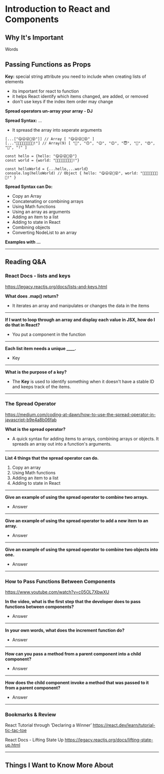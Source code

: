 # Introduction to React and Components

## Why It's Important

Words

## Passing Functions as Props

**Key:** special string attribute you need to include when creating lists of elements 

- its important for react to function
- it helps React identify which items changed, are added, or removed
- don't use keys if the index item order may change

**Spread operators un-array your array - DJ**

**Spread Syntax:** ...

- It spreasd the array into seperate arguments

```
[...["😋😛😜🤪😝"]] // Array [ "😋😛😜🤪😝" ]
[..."🙂🙃😉😊😇🥰😍🤩!"] // Array(9) [ "🙂", "🙃", "😉", "😊", "😇", "🥰", "😍", "🤩", "!" ]

const hello = {hello: "😋😛😜🤪😝"}
const world = {world: "🙂🙃😉😊😇🥰😍🤩!"}

const helloWorld = {...hello,...world}
console.log(helloWorld) // Object { hello: "😋😛😜🤪😝", world: "🙂🙃😉😊😇🥰😍🤩!" }
```

**Spread Syntax can Do:**

- Copy an Array
- Concatenating or combining arrays
- Using Math functions
- Using an array as arguments
- Adding an item to a list
- Adding to state in React
- Combining objects
- Converting NodeList to an array

**Examples with ...**


-----------------

## Reading Q&A

### **React Docs - lists and keys**

<https://legacy.reactjs.org/docs/lists-and-keys.html>

**What does .map() return?**

- It iterates an array and manipulates or changes the data in the items

---

**If I want to loop through an array and display each value in JSX, how do I do that in React?**

- You put a component in the function

---

**Each list item needs a unique ____.**

- Key

---

**What is the purpose of a key?**

- The **Key** is used to identify something when it doesn't have a stable ID and keeps track of the items.

-----------------

### **The Spread Operator**

<https://medium.com/coding-at-dawn/how-to-use-the-spread-operator-in-javascript-b9e4a8b06fab>

**What is the spread operator?**

- A quick syntax for adding items to arrays, combining arrays or objects. It spreads an array out into a function's arguments.

---

**List 4 things that the spread operator can do.**

1. Copy an array
2. Using Math functions
3. Adding an item to a list
4. Adding to state in React

---

**Give an example of using the spread operator to combine two arrays.**

- Answer

---

**Give an example of using the spread operator to add a new item to an array.**

- Answer

---

**Give an example of using the spread operator to combine two objects into one.**

- Answer

-----------------

### **How to Pass Functions Between Components**

<https://www.youtube.com/watch?v=c05OL7XbwXU>

**In the video, what is the first step that the developer does to pass functions between components?**

- Answer

---

**In your own words, what does the increment function do?**

- Answer

---

**How can you pass a method from a parent component into a child component?**

- Answer

---

**How does the child component invoke a method that was passed to it from a parent component?**

- Answer

-----------------

### Bookmarks & Review

React Tutorial through ‘Declaring a Winner’
<https://react.dev/learn/tutorial-tic-tac-toe>

React Docs - Lifting State Up
<https://legacy.reactjs.org/docs/lifting-state-up.html>

-----------------


## Things I Want to Know More About
